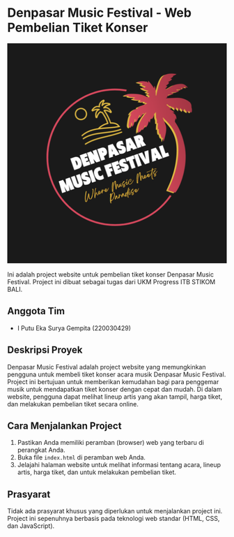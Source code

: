 # Denpasar Music Festival - Web Pembelian Tiket Konser

![Denpasar Music Festival Logo](images/logofestival.png)

Ini adalah project website untuk pembelian tiket konser Denpasar Music Festival. Project ini dibuat sebagai tugas dari UKM Progress ITB STIKOM BALI.

## Anggota Tim

- I Putu Eka Surya Gempita (220030429)

## Deskripsi Proyek

Denpasar Music Festival adalah project website yang memungkinkan pengguna untuk membeli tiket konser acara musik Denpasar Music Festival. Project ini bertujuan untuk memberikan kemudahan bagi para penggemar musik untuk mendapatkan tiket konser dengan cepat dan mudah. Di dalam website, pengguna dapat melihat lineup artis yang akan tampil, harga tiket, dan melakukan pembelian tiket secara online.

## Cara Menjalankan Project

1. Pastikan Anda memiliki peramban (browser) web yang terbaru di perangkat Anda.
2. Buka file `index.html` di peramban web Anda.
3. Jelajahi halaman website untuk melihat informasi tentang acara, lineup artis, harga tiket, dan untuk melakukan pembelian tiket.

## Prasyarat

Tidak ada prasyarat khusus yang diperlukan untuk menjalankan project ini. Project ini sepenuhnya berbasis pada teknologi web standar (HTML, CSS, dan JavaScript).
